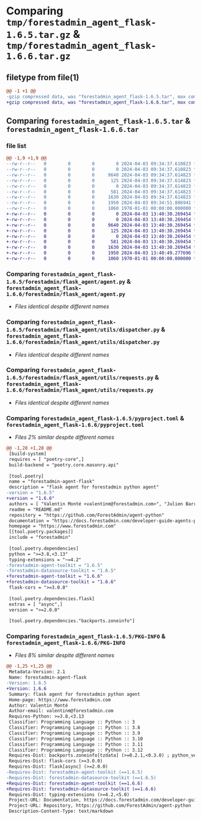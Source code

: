 # Comparing `tmp/forestadmin_agent_flask-1.6.5.tar.gz` & `tmp/forestadmin_agent_flask-1.6.6.tar.gz`

## filetype from file(1)

```diff
@@ -1 +1 @@
-gzip compressed data, was "forestadmin_agent_flask-1.6.5.tar", max compression
+gzip compressed data, was "forestadmin_agent_flask-1.6.6.tar", max compression
```

## Comparing `forestadmin_agent_flask-1.6.5.tar` & `forestadmin_agent_flask-1.6.6.tar`

### file list

```diff
@@ -1,9 +1,9 @@
--rw-r--r--   0        0        0        0 2024-04-03 09:34:37.610823 forestadmin_agent_flask-1.6.5/README.md
--rw-r--r--   0        0        0        0 2024-04-03 09:34:37.610823 forestadmin_agent_flask-1.6.5/forestadmin/flask_agent/__init__.py
--rw-r--r--   0        0        0     9640 2024-04-03 09:34:37.614823 forestadmin_agent_flask-1.6.5/forestadmin/flask_agent/agent.py
--rw-r--r--   0        0        0      125 2024-04-03 09:34:37.614823 forestadmin_agent_flask-1.6.5/forestadmin/flask_agent/exception.py
--rw-r--r--   0        0        0        0 2024-04-03 09:34:37.614823 forestadmin_agent_flask-1.6.5/forestadmin/flask_agent/utils/__init__.py
--rw-r--r--   0        0        0      581 2024-04-03 09:34:37.614823 forestadmin_agent_flask-1.6.5/forestadmin/flask_agent/utils/dispatcher.py
--rw-r--r--   0        0        0     1630 2024-04-03 09:34:37.614823 forestadmin_agent_flask-1.6.5/forestadmin/flask_agent/utils/requests.py
--rw-r--r--   0        0        0     1950 2024-04-03 09:34:51.886941 forestadmin_agent_flask-1.6.5/pyproject.toml
--rw-r--r--   0        0        0     1060 1970-01-01 00:00:00.000000 forestadmin_agent_flask-1.6.5/PKG-INFO
+-rw-r--r--   0        0        0        0 2024-04-03 13:40:30.269454 forestadmin_agent_flask-1.6.6/README.md
+-rw-r--r--   0        0        0        0 2024-04-03 13:40:30.269454 forestadmin_agent_flask-1.6.6/forestadmin/flask_agent/__init__.py
+-rw-r--r--   0        0        0     9640 2024-04-03 13:40:30.269454 forestadmin_agent_flask-1.6.6/forestadmin/flask_agent/agent.py
+-rw-r--r--   0        0        0      125 2024-04-03 13:40:30.269454 forestadmin_agent_flask-1.6.6/forestadmin/flask_agent/exception.py
+-rw-r--r--   0        0        0        0 2024-04-03 13:40:30.269454 forestadmin_agent_flask-1.6.6/forestadmin/flask_agent/utils/__init__.py
+-rw-r--r--   0        0        0      581 2024-04-03 13:40:30.269454 forestadmin_agent_flask-1.6.6/forestadmin/flask_agent/utils/dispatcher.py
+-rw-r--r--   0        0        0     1630 2024-04-03 13:40:30.269454 forestadmin_agent_flask-1.6.6/forestadmin/flask_agent/utils/requests.py
+-rw-r--r--   0        0        0     1950 2024-04-03 13:40:49.277696 forestadmin_agent_flask-1.6.6/pyproject.toml
+-rw-r--r--   0        0        0     1060 1970-01-01 00:00:00.000000 forestadmin_agent_flask-1.6.6/PKG-INFO
```

### Comparing `forestadmin_agent_flask-1.6.5/forestadmin/flask_agent/agent.py` & `forestadmin_agent_flask-1.6.6/forestadmin/flask_agent/agent.py`

 * *Files identical despite different names*

### Comparing `forestadmin_agent_flask-1.6.5/forestadmin/flask_agent/utils/dispatcher.py` & `forestadmin_agent_flask-1.6.6/forestadmin/flask_agent/utils/dispatcher.py`

 * *Files identical despite different names*

### Comparing `forestadmin_agent_flask-1.6.5/forestadmin/flask_agent/utils/requests.py` & `forestadmin_agent_flask-1.6.6/forestadmin/flask_agent/utils/requests.py`

 * *Files identical despite different names*

### Comparing `forestadmin_agent_flask-1.6.5/pyproject.toml` & `forestadmin_agent_flask-1.6.6/pyproject.toml`

 * *Files 2% similar despite different names*

```diff
@@ -1,28 +1,28 @@
 [build-system]
 requires = [ "poetry-core",]
 build-backend = "poetry.core.masonry.api"
 
 [tool.poetry]
 name = "forestadmin-agent-flask"
 description = "flask agent for forestadmin python agent"
-version = "1.6.5"
+version = "1.6.6"
 authors = [ "Valentin Monté <valentinm@forestadmin.com>", "Julien Barreau <julien.barreau@forestadmin.com>",]
 readme = "README.md"
 repository = "https://github.com/ForestAdmin/agent-python"
 documentation = "https://docs.forestadmin.com/developer-guide-agents-python/"
 homepage = "https://www.forestadmin.com"
 [[tool.poetry.packages]]
 include = "forestadmin"
 
 [tool.poetry.dependencies]
 python = ">=3.8,<3.13"
 typing-extensions = "~=4.2"
-forestadmin-agent-toolkit = "1.6.5"
-forestadmin-datasource-toolkit = "1.6.5"
+forestadmin-agent-toolkit = "1.6.6"
+forestadmin-datasource-toolkit = "1.6.6"
 flask-cors = ">=3.0.0"
 
 [tool.poetry.dependencies.flask]
 extras = [ "async",]
 version = ">=2.0.0"
 
 [tool.poetry.dependencies."backports.zoneinfo"]
```

### Comparing `forestadmin_agent_flask-1.6.5/PKG-INFO` & `forestadmin_agent_flask-1.6.6/PKG-INFO`

 * *Files 8% similar despite different names*

```diff
@@ -1,25 +1,25 @@
 Metadata-Version: 2.1
 Name: forestadmin-agent-flask
-Version: 1.6.5
+Version: 1.6.6
 Summary: flask agent for forestadmin python agent
 Home-page: https://www.forestadmin.com
 Author: Valentin Monté
 Author-email: valentinm@forestadmin.com
 Requires-Python: >=3.8,<3.13
 Classifier: Programming Language :: Python :: 3
 Classifier: Programming Language :: Python :: 3.8
 Classifier: Programming Language :: Python :: 3.9
 Classifier: Programming Language :: Python :: 3.10
 Classifier: Programming Language :: Python :: 3.11
 Classifier: Programming Language :: Python :: 3.12
 Requires-Dist: backports.zoneinfo[tzdata] (>=0.2.1,<0.3.0) ; python_version < "3.9"
 Requires-Dist: flask-cors (>=3.0.0)
 Requires-Dist: flask[async] (>=2.0.0)
-Requires-Dist: forestadmin-agent-toolkit (==1.6.5)
-Requires-Dist: forestadmin-datasource-toolkit (==1.6.5)
+Requires-Dist: forestadmin-agent-toolkit (==1.6.6)
+Requires-Dist: forestadmin-datasource-toolkit (==1.6.6)
 Requires-Dist: typing-extensions (>=4.2,<5.0)
 Project-URL: Documentation, https://docs.forestadmin.com/developer-guide-agents-python/
 Project-URL: Repository, https://github.com/ForestAdmin/agent-python
 Description-Content-Type: text/markdown
```


